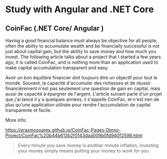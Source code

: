 # Study with Angular and .NET Core

## CoinFac (.NET Core/ Angular )


Having a good financial balance must always be objective for all people, often the ability to accumulate wealth and be financially successful is not just about capital gain, but the ability to save money and how much you invest. The following article talks about a project that I started a few years ago, it is called CoinFac, and is nothing more than an application used to make capital accumulation transparent and easy.

Avoir un bon équilibre financier doit toujours être un objectif pour tout le monde. Souvent, la capacité d'accumuler des richesses et de réussir financièrement n'est pas seulement une question de gain en capital, mais aussi de capacité à épargner de l'argent. L'article suivant parle d'un projet que j'ai lancé il y a quelques années, il s'appelle CoinFac, et n'est rien de plus qu'une application utilisée pour rendre l'accumulation de capital transparente et facile.

More info:

https://erasmosoares.github.io/CoinFac-Pages-Demo-Project/CoinFac%20b44b613b2f0143daa009b0fd940f2598.html


> Every minute you save money is another minute inflation, investing your money simply means putting your money to work for you


